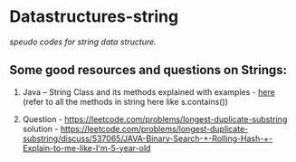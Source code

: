 # Datastructures-string
*speudo codes for string data structure.*

## Some good resources and questions on Strings:

1. Java – String Class and its methods explained with examples - [here](https://beginnersbook.com/2013/12/java-strings/)
(refer to all the methods in string here like s.contains())

2. Question - https://leetcode.com/problems/longest-duplicate-substring
solution - https://leetcode.com/problems/longest-duplicate-substring/discuss/537065/JAVA-Binary-Search-+-Rolling-Hash-+-Explain-to-me-like-I'm-5-year-old
